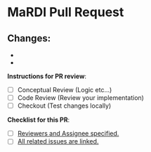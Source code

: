# MaRDI Pull Request

**Changes**:
- 
- 
-  

**Instructions for PR review**:
- [ ] Conceptual Review (Logic etc...) 
- [ ] Code Review (Review your implementation) 
- [ ] Checkout (Test changes locally) 

**Checklist for this PR**: 
- [ ] [Reviewers and Assignee specified.](https://docs.github.com/en/issues/tracking-your-work-with-issues/assigning-issues-and-pull-requests-to-other-github-users)
- [ ] [All related issues are linked.](https://docs.github.com/en/issues/tracking-your-work-with-issues/linking-a-pull-request-to-an-issue)
